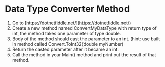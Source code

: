# Data Type Converter Method

1. Go to [https://dotnetfiddle.net/](https://dotnetfiddle.net/)
2. Create a new method named ConvertMyDataType with return type of int, the method takes one parameter of type double.
3. Body of the method should cast the parameter to an int. (hint: use built in method called Convert.ToInt32(double myNumber)
4. Return the casted parameter after it became an int.
5. Call the method in your Main() method and print out the result of that method.